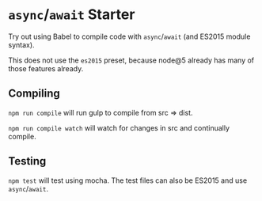 # `async`/`await` Starter

Try out using Babel to compile code with `async`/`await` (and ES2015 module
syntax).

This does not use the `es2015` preset, because node@5 already has many of those
features already.


## Compiling

`npm run compile` will run gulp to compile from src => dist.

`npm run compile watch` will watch for changes in src and continually compile.


## Testing

`npm test` will test using mocha. The test files can also be ES2015 and use
`async`/`await`.

